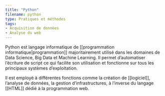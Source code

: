 ```yaml
---
title: "Python"
filename: python
type: Pratiques et méthodes
tags:
- Acquisition de données
- Analyse du web
---
```


Python est langage informatique de [[programmation informatique|programmation]] majoritairement utilisé dans les domaines de Data Science, Big Data et Machine Learning. Il permet d’automatiser l’écriture de script ce qui facilite son utilisation et fonctionne sur tous les principaux systèmes d’exploitation. 

Il est employé à différentes fonctions comme la création de [[logiciel]], l’analyse de données, la gestion d’infrastructures, à l’inverse du langage [[HTML]] dédié à la programmation web.

